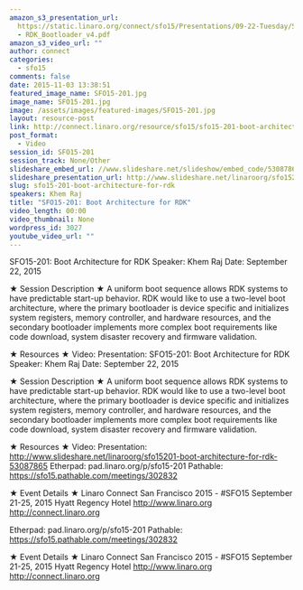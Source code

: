 ```yaml
---
amazon_s3_presentation_url:
  https://static.linaro.org/connect/sfo15/Presentations/09-22-Tuesday/SFO15-201
  - RDK_Bootloader_v4.pdf
amazon_s3_video_url: ""
author: connect
categories:
  - sfo15
comments: false
date: 2015-11-03 13:38:51
featured_image_name: SFO15-201.jpg
image_name: SFO15-201.jpg
image: /assets/images/featured-images/SFO15-201.jpg
layout: resource-post
link: http://connect.linaro.org/resource/sfo15/sfo15-201-boot-architecture-for-rdk/
post_format:
  - Video
session_id: SFO15-201
session_track: None/Other
slideshare_embed_url: //www.slideshare.net/slideshow/embed_code/53087865
slideshare_presentation_url: http://www.slideshare.net/linaroorg/sfo15201-boot-architecture-for-rdk-53087865
slug: sfo15-201-boot-architecture-for-rdk
speakers: Khem Raj
title: "SFO15-201: Boot Architecture for RDK"
video_length: 00:00
video_thumbnail: None
wordpress_id: 3027
youtube_video_url: ""
---
```


SFO15-201: Boot Architecture for RDK
Speaker: Khem Raj
Date: September 22, 2015

★ Session Description ★
A uniform boot sequence allows RDK systems to have predictable start-up behavior. RDK would like to use a two-level boot architecture, where the primary bootloader is device specific and initializes system registers, memory controller, and hardware resources, and the secondary bootloader implements more complex boot requirements like code download, system disaster recovery and firmware validation.

★ Resources ★
Video:
Presentation: SFO15-201: Boot Architecture for RDK
Speaker: Khem Raj
Date: September 22, 2015

★ Session Description ★
A uniform boot sequence allows RDK systems to have predictable start-up behavior. RDK would like to use a two-level boot architecture, where the primary bootloader is device specific and initializes system registers, memory controller, and hardware resources, and the secondary bootloader implements more complex boot requirements like code download, system disaster recovery and firmware validation.

★ Resources ★
Video:
Presentation: http://www.slideshare.net/linaroorg/sfo15201-boot-architecture-for-rdk-53087865
Etherpad: pad.linaro.org/p/sfo15-201
Pathable: https://sfo15.pathable.com/meetings/302832

★ Event Details ★
Linaro Connect San Francisco 2015 - #SFO15
September 21-25, 2015
Hyatt Regency Hotel
http://www.linaro.org
http://connect.linaro.org

Etherpad: pad.linaro.org/p/sfo15-201
Pathable: https://sfo15.pathable.com/meetings/302832

★ Event Details ★
Linaro Connect San Francisco 2015 - #SFO15
September 21-25, 2015
Hyatt Regency Hotel
http://www.linaro.org
http://connect.linaro.org
